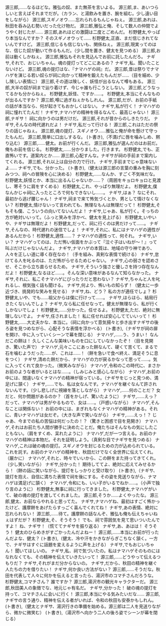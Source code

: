 源三郎,……なるほどな。雅弘の奴、また無茶を言いよる。
源三郎,ま、あいつらしいと言えばそれまでだが。（カラン、と湯飲みを置き、腕を組む。少し遠い目をしながら）
源三郎,スギノオウ……忘れられるもんじゃねぇ。
源三郎,あれは、秋田を呑み込む勢いだった化け物だ。
源三郎,雅弘と俺、そして数人の仲間でようやく封じたが……
源三郎,あれほどの激闘は二度とごめんだ。
杉野健太,やっぱり本当なんですか？ そのスギノオウって……
杉野健太,正直、まだ信じきれてないんですけど。
源三郎,信じるも信じないも、関係ねぇ。
源三郎,現実ってのはな、信じた奴が動いて作るもんだ。（少し間を置き、健太を見つめる）
源三郎,お前は動くしかねぇ。
源三郎,雅弘もそれを見込んでお前に託したんだろ。
ナギサ,それで、おじいちゃん。魂の提灯ってどこにあるの？
ナギサ,私、聞いたことないけど。
源三郎,魂の提灯はな、『ナマハゲの祠』だ。
源三郎,昔は祭りでナマハゲを演じる若い奴らが祠に向かって精神を鍛えたもんだが……（目を細め、少し険しい表情に）
源三郎,その道は険しく、妖怪が出るなんて噂もある。
源三郎,大半の奴が祠まで辿り着けず、今じゃ誰も行こうとしない。
源三郎,どうなってるかも分からねぇ。
杉野健太,妖怪、ですか……。
杉野健太,本当にそんなものが出るんですか？
源三郎,噂に過ぎねぇかもしれん。
源三郎,だが、お前の手紙の話が本当なら、何が起きてもおかしくはない。
ナギサ,私が行く！ ナマハゲの祠に憧れてたんだ！
ナギサ,ナマハゲの精神を得るなんて、最高じゃない！
源三郎,ナギサ！ 祠に向かうのは男だけだ。
源三郎,それが昔からのしきたりだ。
ナギサ,そんなの時代遅れだよ！
ナギサ,私だって行ける！
源三郎,これはただの祭りの話じゃねぇ。
源三郎,魂の提灯、スギノオウ……雅弘と俺が命を懸けて守ったもんだ。
源三郎,簡単に口出しするな。
(ト書き),（不満げに唇を噛みしめ、黙り込む）
源三郎,……健太。お前が行くんだ。
源三郎,雅弘が選んだのはお前だ。俺もお前を信じる。
杉野健太,……分かりました。行きます。
杉野健太,でも、正直怖いです。道案内とか……
源三郎,心配すんな。ナギサが祠の手前まで案内してくれる。
源三郎,それ以上は自分の力で行け。
ナギサ,手前までじゃ意味ないよ……
ナギサ,でも、分かった。
(ト書き),（健太は源三郎の言葉の重みを胸に刻みつつ、祠への冒険を心に決める）
杉野健太,……なんか、すごく不気味だな。
杉野健太,妖怪とか、本当に出るんじゃないか……？（周囲をキョロキョロと見渡し、寒そうに肩をすくめる）
杉野健太,これ、やっぱり無理だよ。
杉野健太,僕なんかじゃ祠に入ったところで何もできないし……。
ナギサ,はぁ？ なにそれ、最初から逃げ腰じゃん！
ナギサ,祠まで来て怖気づくとか、男として情けなくない？
杉野健太,情けないって言われても、無理なもんは無理だって！
杉野健太,そもそも僕、こういうの向いてないんだよ！
ナギサ,じゃあ、私が行く。そっちの方が絶対いいって。（ふっと笑みを浮かべ、健太を見上げる）
杉野健太,いやいや、ナギサは無理だよ！
杉野健太,だって、祠に行くのは男だけって……。
ナギサ,そんなの、時代遅れの迷信でしょ！
ナギサ,それに、私にはナマハゲの適性があるんだから！
杉野健太,適性……？ ナマハゲの適性って、何それ。
ナギサ,いい？ ナマハゲってのは、ただ怖い仮面をかぶって『泣ぐ子はいねが〜！』って叫ぶだけじゃないんだよ。
ナギサ,ナマハゲの本質は、地域の守り神であり、人々を正しい道に導く存在なの！（手を組み、真剣な表情で続ける）
ナギサ,怠けてる人を叱るのは、ただ怖がらせるためじゃない。
ナギサ,心の弱さを認めさせ、そこから立ち直らせるため。
ナギサ,そういう強さと優しさを持つ存在なんだよ！
杉野健太,なるほど……。そんな深い意味があるなんて知らなかった。
ナギサ,それに、私こそナマハゲにぴったりだと思わない？
ナギサ,ちゃんと人を叱れるし、根気強く話も聞ける。
ナギサ,何より、怖いもの知らず！（健太に一歩近づき、挑発的な笑みを見せる）
ナギサ,ね、どう？ 私の方が適任でしょ？
杉野健太,いや、でも……祖父からは僕に行けって……。
ナギサ,ほらほら、結局行きたくないんでしょ？
ナギサ,なら私に任せなって。健太が無理なら、私が行くしかないでしょ！
杉野健太,……分かった。任せるよ。
杉野健太,ただ、絶対に無理しないでよ。
ナギサ,任されました！ 私に任せれば安心してていいって！
杉野健太,……大丈夫かな、本当に。（祠に向かって意気揚々と歩き出すナギサの後ろ姿を見つめながら、心配そうな表情を浮かべる）
(ト書き),（ナギサが祠の扉を開け、中に入っていくシーンで幕を閉じる）
ナマハゲ,……う、うまい！ なんだこの餅は！ 久しくこんな美味いものを口にしていなかったぞ！（目を見開き、驚いた声で）
ナマハゲ,元々ここにあった餅なんて、硬くて苦くて、まるで石を噛むようだった……が、これは……！（餅を急いで食べ終え、満足そうに息をつく）
ナギサ,清めた餅だから、ナマハゲの力が戻るかなって思って……。気に入ってくれて良かった。（微笑みながら）
ナマハゲ,令和のこの時代に、まさかお前のような者がいるとはな……。（しみじみと感心しながら）
ナマハゲ,お前の中には、間違いなくナマハゲの精神が宿っている。（ナギサをじっと見つめ、満足げに頷く）
ナギサ,……でも、私は女なんです。ナマハゲを継ぐなんて許されないんです。（少し悲しげに視線を落としながら）
ナマハゲ,……何のことだ？ 女だと、何か問題があるのか？（首をかしげ、驚いたように）
ナギサ,……えっ？ だって、ナマハゲは男がやるもので、女は……。（戸惑いながら）
ナマハゲ,そんなことは関係ない！ お前の中には、まぎれもなくナマハゲの精神がある。それに、青いナマハゲは女だぞ。（大きな声で笑いながら）
ナギサ,……えっ！？ じゃあ、今までの私の苦悩は何だったの！？（驚きと困惑で目を見開き）
ナマハゲ,それはお前たち人間が勝手に決めたことだ。俺たちはそんなもの気にしたこともない。（肩をすくめ、呆れたように）
ナマハゲ,だが一つ言える。お前のナマハゲの精神は本物だ。それを証明しよう。（真剣な目でナギサを見つめる）
ナマハゲ,これは破の魂の提灯。スギノオウを封じるための力が込められている。これを託す。お前のナマハゲの精神を、秋田だけでなく全世界に伝えてくれ。（厳かに）
ナマハゲ,それと、時々でいいから、この餅をまた持ってきてくれ。（少し笑いながら）
ナギサ,分かった！ 期待しててよ、絶対に応えてみせるから！（餅の話に笑いながら、提灯をしっかりと受け取り）
(ト書き),（ナギサ、提灯を抱え、自信に満ちた表情で祠を後にする。その姿を見送りながら、ナマハゲは満足げに頷く）
ナマハゲ,令和にも、いい子がいるでねか……。（小声で独り言のように）
杉野健太,無事に祠に行ってきました。
杉野健太,ナマハゲがいて、破の魂の提灯を渡してくれました。
源三郎,そうか……よくやったな。
源三郎,健太、お前ならやれると思ってた。
ナギサ,ナマハゲね、最初はすごく怖かったけど、護摩餅をあげたらすっごく喜んでくれてね！
ナギサ,あの表情、絶対に忘れられない！
源三郎,……待て。護摩餅の話なんぞ、雅弘も俺も伝えちゃいねぇはずだが？
杉野健太,そ、そうそう！ でも、祠で雰囲気を見て思いついたんですよ！ ね、ナギサ！（慌ててナギサを振り返る）
ナギサ,あ、あはは！ そうそう！ 健太のひらめきがすごかったんだよねー！
源三郎,……本当にお前が行ったんだよな、健太？
(ト書き),（健太、冷や汗をかきながらぎこちなく頷く。一方で、ナギサはすぐに話題を変えるように声を上げる）
ナギサ,でもおじいちゃん！ 聞いてほしいの。
ナギサ,私、祠で気づいたの。私はナマハゲそのものにはなれなくても、その精神を伝えていきたいって！
源三郎,……どうやって伝えるつもりだ？
ナギサ,それがまだ分からないの。
ナギサ,だから、秋田の精神を継ぐ人たちの力を借りたい！
ナギサ,何か良い方法がない？
源三郎,……そうだな。秋田を代表して人々に何かを伝えると言ったら、湯沢市のコマチさんだろうな。
杉野健太,コマチさん？ 誰ですか？
源三郎,湯沢市の観光キャラクターだ。
源三郎,秋田美人の象徴でな、地元じゃ有名だ。
ナギサ,分かった！ 破の魂の提灯を持って、コマチさんに会いに行く！
源三郎,本当にやる気みたいだな……
源三郎,ナギサの言う通り、精神を伝える者がいれば、令和の秋田も安泰かもしれん。
(ト書き),（健太とナギサ、湯沢行きの準備を始める。源三郎は二人を見送りながら、微かに微笑む）
(ト書き),（湯沢市へ向かう二人の後ろ姿でシーンが幕を閉じる）
